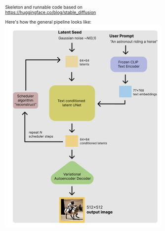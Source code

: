 Skeleton and runnable code based on https://huggingface.co/blog/stable_diffusion

Here's how the general pipeline looks like:
![SD Pipeline](docs/images/sd_pipeline.png)
